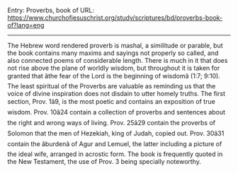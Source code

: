 Entry: Proverbs, book of
URL: https://www.churchofjesuschrist.org/study/scriptures/bd/proverbs-book-of?lang=eng

---

The Hebrew word rendered proverb is mashal, a similitude or parable, but the book contains many maxims and sayings not properly so called, and also connected poems of considerable length. There is much in it that does not rise above the plane of worldly wisdom, but throughout it is taken for granted that âthe fear of the Lord is the beginning of wisdomâ (1:7; 9:10). The least spiritual of the Proverbs are valuable as reminding us that the voice of divine inspiration does not disdain to utter homely truths. The first section, Prov. 1â9, is the most poetic and contains an exposition of true wisdom. Prov. 10â24 contain a collection of proverbs and sentences about the right and wrong ways of living. Prov. 25â29 contain the proverbs of Solomon that the men of Hezekiah, king of Judah, copied out. Prov. 30â31 contain the âburdenâ of Agur and Lemuel, the latter including a picture of the ideal wife, arranged in acrostic form. The book is frequently quoted in the New Testament, the use of Prov. 3 being specially noteworthy.
